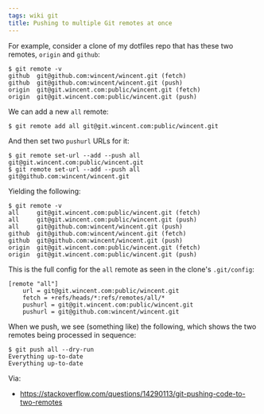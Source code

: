 ```yaml
---
tags: wiki git
title: Pushing to multiple Git remotes at once
---
```


For example, consider a clone of my dotfiles repo that has these two remotes, `origin` and `github`:

```shell
$ git remote -v
github  git@github.com:wincent/wincent.git (fetch)
github  git@github.com:wincent/wincent.git (push)
origin  git@git.wincent.com:public/wincent.git (fetch)
origin  git@git.wincent.com:public/wincent.git (push)
```

We can add a new `all` remote:

```shell
$ git remote add all git@git.wincent.com:public/wincent.git
```

And then set two `pushurl` URLs for it:

```shell
$ git remote set-url --add --push all git@git.wincent.com:public/wincent.git
$ git remote set-url --add --push all git@github.com:wincent/wincent.git
```

Yielding the following:

```shell
$ git remote -v
all     git@git.wincent.com:public/wincent.git (fetch)
all     git@git.wincent.com:public/wincent.git (push)
all     git@github.com:wincent/wincent.git (push)
github  git@github.com:wincent/wincent.git (fetch)
github  git@github.com:wincent/wincent.git (push)
origin  git@git.wincent.com:public/wincent.git (fetch)
origin  git@git.wincent.com:public/wincent.git (push)
```

This is the full config for the `all` remote as seen in the clone's `.git/config`:

```
[remote "all"]
	url = git@git.wincent.com:public/wincent.git
	fetch = +refs/heads/*:refs/remotes/all/*
	pushurl = git@git.wincent.com:public/wincent.git
	pushurl = git@github.com:wincent/wincent.git
```

When we push, we see (something like) the following, which shows the two remotes being processed in sequence:

```shell
$ git push all --dry-run
Everything up-to-date
Everything up-to-date
```

Via:

-   https://stackoverflow.com/questions/14290113/git-pushing-code-to-two-remotes
